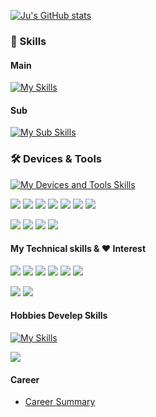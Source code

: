 [![Ju's GitHub stats](https://github-readme-stats-sigma-five.vercel.app/api?username=Pensive-dev&show_icons=true&count_private=true)](https://github.com/Pensive-dev/github-readme-stats)

### 💪 Skills
#### Main
[![My Skills](https://skillicons.dev/icons?i=cs,unity,unreal)](https://skillicons.dev)

#### Sub
[![My Sub Skills](https://skillicons.dev/icons?i=java,cpp,py)](https://skillicons.dev)

### 🛠️ Devices & Tools
[![My Devices and Tools Skills](https://skillicons.dev/icons?i=windows,androidstudio,apple,visualstudio,vscode,github,gitlab,figma)](https://skillicons.dev)

<p>
    <img src="https://img.shields.io/badge/Hololens-00BFFF?style=flat-square"/>
    <img src="https://img.shields.io/badge/PicoVR-%23000000?style=flat-square"/>
    <img src="https://img.shields.io/badge/GearVR-%23091b3b?style=flat-square"/>
    <img src="https://img.shields.io/badge/CardboardVR-%23f7991e?style=flat-square&logo=googlecardboard&logoColor=white"/>
    <img src="https://img.shields.io/badge/Odyssey%20VR-%23050147?style=flat-square"/>
    <img src="https://img.shields.io/badge/ARCORE-8181F7?style=flat-square"/>
    <img src="https://img.shields.io/badge/ARKit-0080FF?style=flat-square"/>
</p>
<p>
    <img src="https://img.shields.io/badge/-TortoiseSVN-%231287B1?style=flat-square"/>
    <img src="https://img.shields.io/badge/-Mantis Bug Tracker-%23088A08?style=flat-square&logoColor=white"/>
    <img src="https://img.shields.io/badge/Slack-4A154B?style=flat-square&logo=Slack&logoColor=white"/>
    <img src="https://img.shields.io/badge/Jira-0052CC?style=flat-square&logo=Jira&logoColor=white"/>
</p>

#### My Technical skills & ❤️ Interest
<p>
    <img src="https://img.shields.io/badge/-Editor-2E64FE?style=flat-square"/>
    <img src="https://img.shields.io/badge/-AR-00badb?style=flat-square"/>
    <img src="https://img.shields.io/badge/-VR-1b6600?style=flat-square"/>
    <img src="https://img.shields.io/badge/-XR-003d66?style=flat-square"/>
    <img src="https://img.shields.io/badge/-Metaverse-9F81F7?style=flat-square"/>
    <img src="https://img.shields.io/badge/-Automation-%23ff7e70?style=flat-square"/>
</p>
<p>
    <img src="https://img.shields.io/badge/-Digital Twin-5FB404?style=flat-square"/>
    <img src="https://img.shields.io/badge/-SDK-DD0B78?style=flat-square"/>

</p>

#### Hobbies Develep Skills
[![My Skills](https://skillicons.dev/icons?i=html,css,mysql)](https://skillicons.dev)
<p>
    <img src="https://img.shields.io/badge/-Oracle/JSP-E2E2E2?style=flat-square"/>
</p>

#### Career
- [Career Summary](https://github.com/Pensive-dev/Pensive-dev/issues/4)
